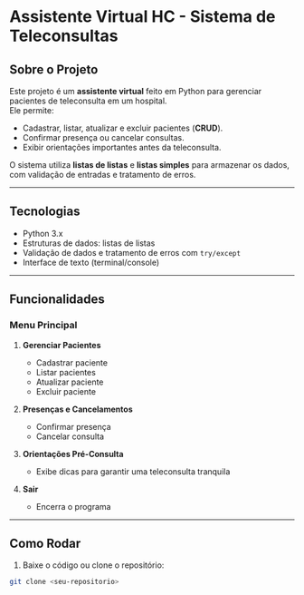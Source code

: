 # Assistente Virtual HC - Sistema de Teleconsultas

## Sobre o Projeto

Este projeto é um **assistente virtual** feito em Python para gerenciar pacientes de teleconsulta em um hospital.  
Ele permite:

- Cadastrar, listar, atualizar e excluir pacientes (**CRUD**).  
- Confirmar presença ou cancelar consultas.  
- Exibir orientações importantes antes da teleconsulta.

O sistema utiliza **listas de listas** e **listas simples** para armazenar os dados, com validação de entradas e tratamento de erros.

---

## Tecnologias

- Python 3.x
- Estruturas de dados: listas de listas
- Validação de dados e tratamento de erros com `try/except`
- Interface de texto (terminal/console)

---

## Funcionalidades

### Menu Principal
1. **Gerenciar Pacientes**
   - Cadastrar paciente
   - Listar pacientes
   - Atualizar paciente
   - Excluir paciente

2. **Presenças e Cancelamentos**
   - Confirmar presença
   - Cancelar consulta

3. **Orientações Pré-Consulta**
   - Exibe dicas para garantir uma teleconsulta tranquila

4. **Sair**
   - Encerra o programa

---

## Como Rodar

1. Baixe o código ou clone o repositório:

```bash
git clone <seu-repositorio>
